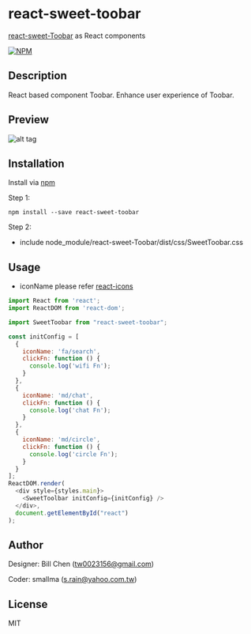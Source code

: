 # react-sweet-toobar

[react-sweet-Toobar](https://www.npmjs.com/package/react-sweet-toobar) as React components

[![NPM](https://nodei.co/npm/react-sweet-toobar.png)](https://www.npmjs.com/package/react-sweet-Toobar)

## Description
React based component Toobar. Enhance user experience of Toobar.


## Preview
![alt tag](https://cloud.githubusercontent.com/assets/429250/15212045/4034b42e-1871-11e6-92dd-46ee1f6e2237.gif)


## Installation

Install via [npm](https://www.npmjs.com/package/react-sweet-toobar)

Step 1:
```shell
npm install --save react-sweet-toobar
```

Step 2:
* include node_module/react-sweet-Toobar/dist/css/SweetToobar.css


## Usage
* iconName please refer [react-icons](http://gorangajic.github.io/react-icons/fa.html)

```js
import React from 'react';
import ReactDOM from 'react-dom';

import SweetToobar from "react-sweet-toobar";

const initConfig = [
  {
    iconName: 'fa/search',
    clickFn: function () {
      console.log('wifi Fn');
    }
  },
  {
    iconName: 'md/chat',
    clickFn: function () {
      console.log('chat Fn');
    }
  },
  {
    iconName: 'md/circle',
    clickFn: function () {
      console.log('circle Fn');
    }
  }
];
ReactDOM.render(
  <div style={styles.main}>
    <SweetToolbar initConfig={initConfig} />
  </div>,
  document.getElementById("react")
);
```


## Author

Designer: Bill Chen (tw0023156@gmail.com)

Coder: smallma (s.rain@yahoo.com.tw)

## License

MIT
